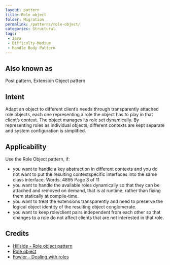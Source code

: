 ```yaml
---
layout: pattern
title: Role object
folder: Migration
permalink: /patterns/role-object/
categories: Structural
tags:
 - Java
 - Difficulty-Medium
 - Handle Body Pattern
---
```


## Also known as
Post pattern, Extension Object pattern

## Intent
Adapt an object to different client’s needs through transparently attached role objects, each one representing a role
the object has to play in that client’s context. The object manages its role set dynamically. By representing roles as
individual objects, different contexts are kept separate and system configuration is simplified.

## Applicability
Use the Role Object pattern, if:
- you want to handle a key abstraction in different contexts and you do not want to put the resulting contextspecific interfaces into the same class interface.
Words: 4895 Page 3 of 11
- you want to handle the available roles dynamically so that they can be attached and removed on demand, that is
at runtime, rather than fixing them statically at compile-time.
- you want to treat the extensions transparently and need to preserve the logical object identity of the resulting
object conglomerate.
- you want to keep role/client pairs independent from each other so that changes to a role do not affect clients
that are not interested in that role.

## Credits
- [Hillside - Role object pattern](https://hillside.net/plop/plop97/Proceedings/riehle.pdf)
- [Role object](http://wiki.c2.com/?RoleObject)
- [Fowler - Dealing with roles](https://martinfowler.com/apsupp/roles.pdf)